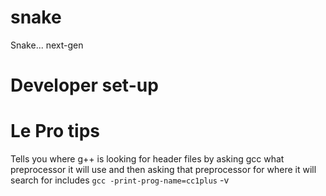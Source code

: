 snake
=====

Snake... next-gen

Developer set-up
=====

Le Pro tips
=====
Tells you where g++ is looking for header files by asking gcc what preprocessor it will use
and then asking that preprocessor for where it will search for includes
  `gcc -print-prog-name=cc1plus` -v


